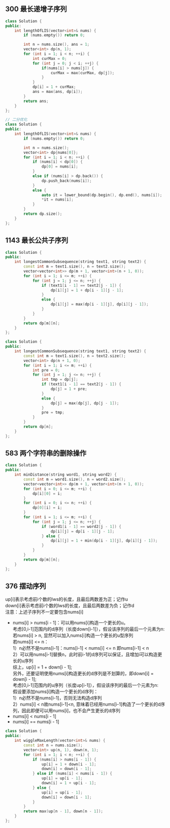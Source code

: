 ## 300 最长递增子序列
```cpp
class Solution {
public:
    int lengthOfLIS(vector<int>& nums) {
        if (nums.empty()) return 0;

        int n = nums.size(), ans = 1;
        vector<int> dp(n, 1);
        for (int i = 1; i < n; ++i) {
            int curMax = 0;
            for (int j = 0; j < i; ++j) {
                if(nums[i] > nums[j]) {
                    curMax = max(curMax, dp[j]);
                }
            }
            dp[i] = 1 + curMax;
            ans = max(ans, dp[i]);
        }
        return ans;
    }
};

// 二分优化
class Solution {
public:
    int lengthOfLIS(vector<int>& nums) {
        if (nums.empty()) return 0;

        int n = nums.size();
        vector<int> dp{nums[0]};
        for (int i = 1; i < n; ++i) {
            if (nums[i] < dp[0]) {
                dp[0] = nums[i];
            }
            else if (nums[i] > dp.back()) {
                dp.push_back(nums[i]);
            }
            else {
                auto it = lower_bound(dp.begin(), dp.end(), nums[i]);
                *it = nums[i];
            }
        }
        return dp.size();
    }
};
```

## 1143 最长公共子序列
```cpp
class Solution {
public:
    int longestCommonSubsequence(string text1, string text2) {
        const int m = text1.size(), n = text2.size();
        vector<vector<int>> dp(m + 1, vector<int>(n + 1, 0));
        for (int i = 1; i <= m; ++i) {
            for (int j = 1; j <= n; ++j) {
                if (text1[i - 1] == text2[j - 1]) {
                    dp[i][j] = 1 + dp[i - 1][j - 1];
                }
                else {
                    dp[i][j] = max(dp[i - 1][j], dp[i][j - 1]);
                }
            }
        }
        return dp[m][n];
    }
};

class Solution {
public:
    int longestCommonSubsequence(string text1, string text2) {
        const int m = text1.size(), n = text2.size();
        vector<int> dp(n + 1, 0);
        for (int i = 1; i <= m; ++i) {
            int pre = 0;
            for (int j = 1; j <= n; ++j) {
                int tmp = dp[j];
                if (text1[i - 1] == text2[j - 1]) {
                    dp[j] = 1 + pre;
                }
                else {
                    dp[j] = max(dp[j], dp[j - 1]);
                }
                pre = tmp;
            }
        }
        return dp[n];
    }
};
```

## 583 两个字符串的删除操作
```cpp
class Solution {
public:
    int minDistance(string word1, string word2) {
        const int m = word1.size(), n = word2.size();
        vector<vector<int>> dp(m + 1, vector<int>(n + 1, 0));
        for (int i = 0; i <= m; ++i) {
            dp[i][0] = i;
        }
        for (int i = 0; i <= n; ++i) {
            dp[0][i] = i;
        }
        for (int i = 1; i <= m; ++i) {
            for (int j = 1; j <= n; ++j) {
                if (word1[i - 1] == word2[j - 1]) {
                    dp[i][j] = dp[i - 1][j - 1];
                } else {
                    dp[i][j] = 1 + min(dp[i - 1][j], dp[i][j - 1]);
                }
            }
        }
        return dp[m][n];
    }
};
```

## 376 摆动序列
up[i]表示考虑前i个数的lws的长度，且最后两数差为正；记作u  
down[i]表示考虑前i个数的lws的长度，且最后两数差为负；记作d  
注意：上述子序列不一定要包含nums[i]  
 - nums[i] > nums[i - 1]：可以用nums[i]构造一个更长的u。  
   考虑[0,i-1]范围内的d序列（长度down[i-1]），假设该序列的最后一个元素为n:  
   若nums[i] > n, 显然可以加入nums[i]构造一个更长的u型序列  
   若nums[i] <= n：  
     1）n必然不是nums[i-1]：nums[i-1] < nums[i] <= n 即nums[i-1] < n  
	 2）可以用nums[i-1]替换n，此时前i-1的d序列可以保证，且增加i可以构造更长的u序列  
   综上，up[i] = 1 + down[i - 1];  
   另外，还要证明使用nums[i]构造更长的d序列是不划算的，即down[i] = down[i - 1];  
   考虑[0,i-1]范围内的u序列（长度up[i-1]），假设该序列的最后一个元素为n:  
   假设要添加nums[i]构造一个更长的d序列：  
   1）n必然不是nums[i-1]，否则无法构造d序列  
   2）nums[i] < n故nums[i-1]<n, 意味着已经用nums[i-1]构造了一个更长的d序列，因此即便可以用nums[i]，也不会产生更长的d序列
 - nums[i] < nums[i - 1]
 - nums[i] == nums[i - 1]
```cpp
class Solution {
public:
    int wiggleMaxLength(vector<int>& nums) {
        const int n = nums.size();
        vector<int> up(n, 1), down(n, 1);
        for (int i = 1; i < n; ++i) {
            if (nums[i] > nums[i - 1]) {
                up[i] = 1 + down[i - 1];
                down[i] = down[i - 1];
            } else if (nums[i] < nums[i - 1]) {
                up[i] = up[i - 1];
                down[i] = 1 + up[i - 1];
            } else {
                up[i] = up[i - 1];
                down[i] = down[i - 1];
            }
        }
        return max(up[n - 1], down[n - 1]);
    }
};
```
